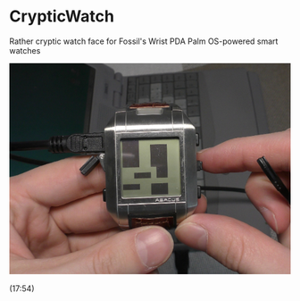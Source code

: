 # CrypticWatch
Rather cryptic watch face for Fossil's Wrist PDA Palm OS-powered smart watches

![Watchface running on the WristPDA](assets/images/watchface.png)

(17:54)
